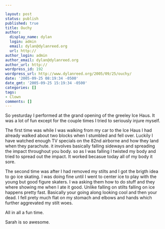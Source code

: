 ```yaml
---

layout: post
status: publish
published: true
title: Ouchy
author:
  display_name: dylan
  login: admin
  email: dylan@dylanreed.org
  url: http://
author_login: admin
author_email: dylan@dylanreed.org
author_url: http://
wordpress_id: 192
wordpress_url: http://www.dylanreed.org/2005/09/25/ouchy/
date: '2005-09-25 08:19:34 -0500'
date_gmt: '2005-09-25 15:19:34 -0500'
categories: []
tags:
- Clown
comments: []
---
```


So yesturday I performed at the grand opening of the greeley Ice Haus. It was a lot of fun except for the couple times I tried to seriously injure myself.

The first time was while I was walking from my car to the Ice Haus I had already walked about two blocks when I stumbled and fell over. Luckily I have watched enough TV specials on the 82nd airborne and how they land when they parachute. it involves basically falling sideways and spreading the impact throughout you body. so as I was falling I twisted my body and tried to spread out the impact. It worked becasue today all of my body it sore.

The second time was after I had removed my stilts and I got the brigth idea to go ice skating. I was doing fine until I went to center ice to play with the young but good figure skaters. I wa asking them how to do stuff and they where showing me when I ate it good. Unlike falling on stilts falling on ice happens pretty fast. Basically your going along looking cool and then your dead. I fell prety much flat on my stomach and elbows and hands which further aggrevated my stilt woes.

All in all a fun time.

Sarah is so awesome.

